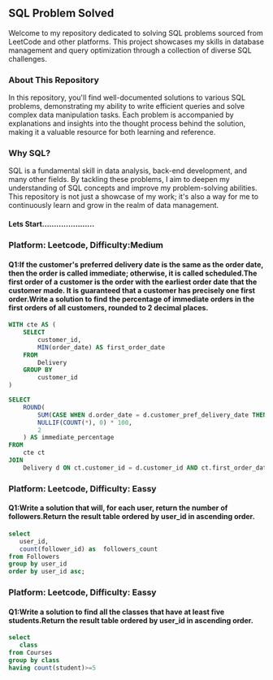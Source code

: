 ## SQL Problem Solved
Welcome to my repository dedicated to solving SQL problems sourced from LeetCode and other platforms. This project showcases my skills in database management and query optimization through a collection of diverse SQL challenges.

### About This Repository
In this repository, you'll find well-documented solutions to various SQL problems, demonstrating my ability to write efficient queries and solve complex data manipulation tasks. Each problem is accompanied by explanations and insights into the thought process behind the solution, making it a valuable resource for both learning and reference.

### Why SQL?
SQL is a fundamental skill in data analysis, back-end development, and many other fields. By tackling these problems, I aim to deepen my understanding of SQL concepts and improve my problem-solving abilities. This repository is not just a showcase of my work; it's also a way for me to continuously learn and grow in the realm of data management.

#### Lets Start......................

### Platform: Leetcode, Difficulty:Medium
#### Q1:If the customer's preferred delivery date is the same as the order date, then the order is called immediate; otherwise, it is called scheduled.The first order of a customer is the order with the earliest order date that the customer made. It is guaranteed that a customer has precisely one first order.Write a solution to find the percentage of immediate orders in the first orders of all customers, rounded to 2 decimal places.

```sql
WITH cte AS (
    SELECT
        customer_id,
        MIN(order_date) AS first_order_date
    FROM
        Delivery
    GROUP BY
        customer_id
)

SELECT
    ROUND(
        SUM(CASE WHEN d.order_date = d.customer_pref_delivery_date THEN 1 ELSE 0 END) / 
        NULLIF(COUNT(*), 0) * 100, 
        2
    ) AS immediate_percentage
FROM
    cte ct
JOIN
    Delivery d ON ct.customer_id = d.customer_id AND ct.first_order_date = d.order_date;
```

### Platform: Leetcode, Difficulty: Eassy
#### Q1:Write a solution that will, for each user, return the number of followers.Return the result table ordered by user_id in ascending order.
```sql
select
   user_id,
   count(follower_id) as  followers_count
from Followers
group by user_id
order by user_id asc;
```

### Platform: Leetcode, Difficulty: Eassy
#### Q1:Write a solution to find all the classes that have at least five students.Return the result table ordered by user_id in ascending order.
```sql
select
   class
from Courses
group by class
having count(student)>=5
```

